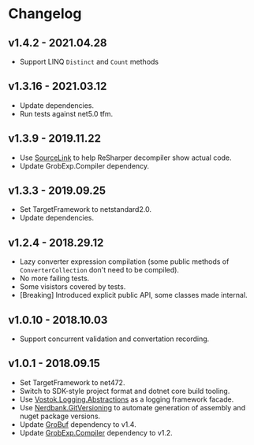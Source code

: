 # Changelog

## v1.4.2 - 2021.04.28
- Support LINQ `Distinct` and `Count` methods

## v1.3.16 - 2021.03.12
- Update dependencies.
- Run tests against net5.0 tfm.

## v1.3.9 - 2019.11.22
- Use [SourceLink](https://github.com/dotnet/sourcelink) to help ReSharper decompiler show actual code.
- Update GrobExp.Compiler dependency.

## v1.3.3 - 2019.09.25
- Set TargetFramework to netstandard2.0.
- Update dependencies.

## v1.2.4 - 2018.29.12
- Lazy converter expression compilation (some public methods of `ConverterCollection` don't need to be compiled).
- No more failing tests.
- Some visistors covered by tests.
- [Breaking] Introduced explicit public API, some classes made internal.

## v1.0.10 - 2018.10.03
- Support concurrent validation and convertation recording.

## v1.0.1 - 2018.09.15
- Set TargetFramework to net472.
- Switch to SDK-style project format and dotnet core build tooling.
- Use [Vostok.Logging.Abstractions](https://github.com/vostok/logging.abstractions) as a logging framework facade.
- Use [Nerdbank.GitVersioning](https://github.com/AArnott/Nerdbank.GitVersioning) to automate generation of assembly 
  and nuget package versions.
- Update [GroBuf](https://github.com/skbkontur/GroBuf) dependency to v1.4.
- Update [GrobExp.Compiler](https://github.com/skbkontur/GrobExp.Compiler) dependency to v1.2.
